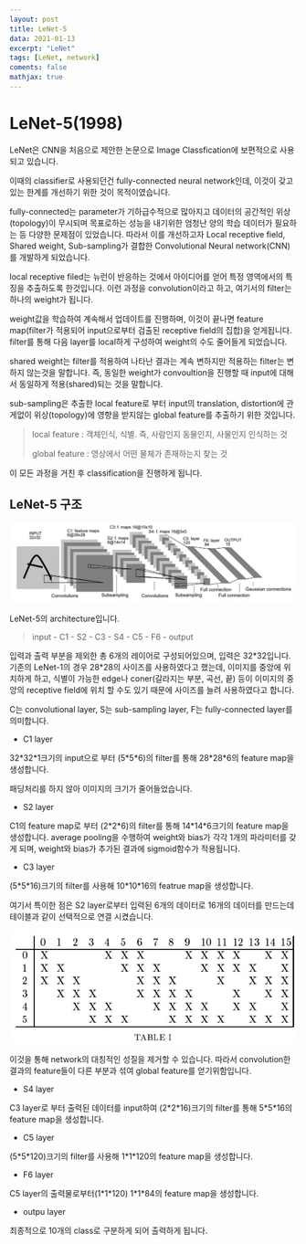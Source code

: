 ```yaml
---
layout: post
title: LeNet-5
data: 2021-01-13
excerpt: "LeNet"
tags: [LeNet, network]
coments: false
mathjax: true
---
```


# LeNet-5(1998)

LeNet은 CNN을 처음으로 제안한 논문으로 Image Classfication에 보편적으로 사용되고 있습니다.

이때의 classifier로 사용되던건 fully-connected neural network인데, 이것이 갖고있는 한계를 개선하기 위한 것이 목적이였습니다.

fully-connected는 parameter가 기하급수적으로 많아지고 데이터의 공간적인 위상(topology)이 무시되며 목표로하는 성능을 내기위한 엄청난 양의 학습 데이터가 필요하는 등 다양한 문제점이 있었습니다.  따라서 이를 개선하고자 Local receptive field, Shared weight, Sub-sampling가 결합한  Convolutional Neural network(CNN)를 개발하게 되었습니다.

local receptive filed는 뉴런이 반응하는 것에서 아이디어를 얻어 특정 영역에서의 특징을 추출하도록 한것입니다. 이런 과정을 convolution이라고 하고, 여기서의 filter는 하나의 weight가 됩니다. 

weight값을 학습하여 계속해서 업데이트를 진행하며, 이것이 끝나면 feature map(filter가 적용되어 input으로부터 검출된 receptive field의 집합)을 얻게됩니다. filter를 통해 다음 layer를 local하게 구성하여 weight의 수도 줄어들게 되었습니다.

shared weight는 filter를 적용하여 나타난 결과는 계속 변하지만 적용하는 filter는 변하지 않는것을 말합니다. 즉, 동일한 weight가 convoultion을 진행할 때 input에 대해서 동일하게 적용(shared)되는 것을 말합니다.

sub-sampling은 추출한 local feature로 부터 input의 translation, distortion에 관게없이 위상(topology)에 영향을 받지않는 global feature를 추출하기 위한 것입니다. 

> local feature : 객체인식, 식별. 즉, 사람인지 동물인지, 사물인지 인식하는 것
>
> global feature : 영상에서 어떤 물체가 존재하는지 찾는 것

이 모든 과정을 거친 후 classification을 진행하게 됩니다.

## LeNet-5 구조

![](https://github.com/jh79783/jh79783.github.io/blob/main/assets/img/lenet/LeNet-5_architecture.jpg?raw=true)

LeNet-5의 architecture입니다.

> input - C1 - S2 - C3 - S4 - C5 - F6 - output

입력과 출력 부분을 제외한 총 6개의 레이어로 구성되어있으며, 입력은 32\*32입니다. 기존의 LeNet-1의 경우 28\*28의 사이즈를 사용하였다고 했는데, 이미지를 중앙에 위치하게 하고, 식별이 가능한 edge나 coner(갈라지는 부분, 곡선, 끝) 등이 이미지의 중앙의 receptive field에 위치 할 수도 있기 때문에 사이즈를 늘려 사용하였다고 합니다.

C는 convolutional layer, S는 sub-sampling layer, F는 fully-connected layer를 의미합니다.

- C1 layer

32\*32\*1크기의 input으로 부터 (5\*5\*6)의 filter를 통해 28\*28\*6의 feature map을 생성합니다.

패딩처리를 하지 않아 이미지의 크기가 줄어들었습니다.

- S2 layer

C1의 feature map로 부터 (2\*2\*6)의 filter를 통해 14\*14\*6크기의 feature map을 생성합니다. average pooling을 수행하여 weight와 bias가 각각 1개의 파라미터를 갖게 되며, weight와 bias가 추가된 결과에 sigmoid함수가 적용됩니다.

- C3 layer

(5\*5\*16)크기의 filter를 사용해 10\*10\*16의 featrue map을 생성합니다.

여기서 특이한 점은 S2 layer로부터 입력된 6개의 데이터로 16개의 데이터를 만드는데 테이블과 같이 선택적으로 연결 시켰습니다.

![](https://github.com/jh79783/jh79783.github.io/blob/main/assets/img/lenet/LeNet-5_table1.jpg?raw=true)

이것을 통해 network의 대칭적인 성질을 제거할 수 있습니다. 따라서 convolution한 결과의 feature들이 다른 부분과 섞여 global feature를 얻기위함입니다.

- S4 layer

C3 layer로 부터 출력된 데이터를 input하여 (2\*2\*16)크기의 filter를 통해 5\*5\*16의 feature map을 생성합니다.

- C5 layer

(5\*5\*120)크기의 filter를 사용해 1\*1\*120의 feature map을 생성합니다.

- F6 layer

C5 layer의 출력물로부터(1\*1\*120) 1\*1\*84의 feature map을 생성합니다.

- outpu layer

최종적으로 10개의 class로 구분하게 되어 출력하게 됩니다.